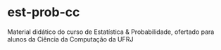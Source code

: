# est-prob-cc
Material didático do curso de Estatística &amp; Probabilidade, ofertado para alunos da Ciência da Computação da UFRJ
